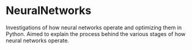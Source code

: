 # NeuralNetworks
Investigations of how neural networks operate and optimizing them in Python. Aimed to explain the process behind the various stages of how neural networks operate.
